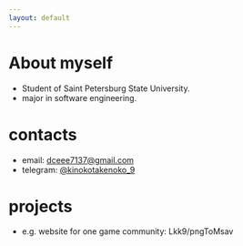 ```yaml
---
layout: default
---
```


# About myself

- Student of Saint Petersburg State University.
- major in software engineering.

# contacts

- email: dceee7137@gmail.com
- telegram: [@kinokotakenoko_9](https://t.me/kinokotakenoko_9)
 
# projects
 
- e.g. website for one game community: Lkk9/pngToMsav
